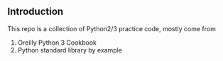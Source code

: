 ## Introduction

This repo is a collection of Python2/3 practice code, mostly come from   
1. Oreilly Python 3 Cookbook  
2. Python standard library by example  
